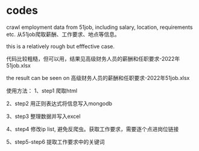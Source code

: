 # codes
crawl employment data from 51job, including salary, location, requirements etc. 
从51job爬取薪酬、工作要求、地点等信息。

this is a relatively rough but efffective case.

代码比较粗糙，但可以用，结果见高级财务人员的薪酬和任职要求-2022年51job.xlsx

the result can be seen on 高级财务人员的薪酬和任职要求-2022年51job.xlsx

使用方法：
1、step1 爬取html

2、step2 用正则表达式将信息写入mongodb

3、step3 整理数据并写入excel

4、step4 修改ip list, 避免反爬虫。获取工作要求，需要逐个点进岗位链接

5、step5-step6 提取工作要求中的关键词
